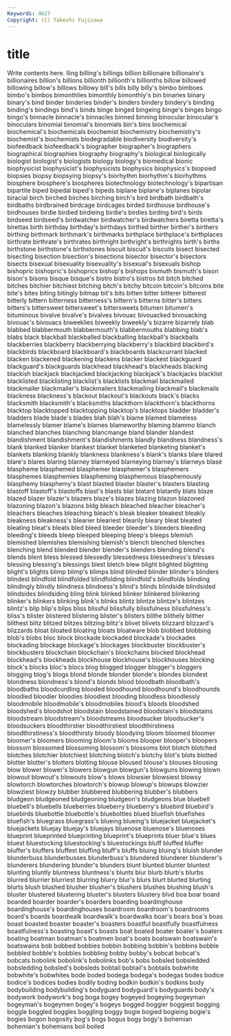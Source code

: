 ```yaml
---
Keywords: 4627 
Copyright: (C) Takeshi Fujisawa
---
```


# title

Write contents here.
lling billing's billings billion billionaire billionaire's billionaires billion's
billions billionth billionth's billionths billow billowed billowing billow's billows billowy
bill's bills billy billy's bimbo bimboes bimbo's bimbos bimonthlies bimonthly
bimonthly's bin binaries binary binary's bind binder binderies binder's binders
bindery bindery's binding binding's bindings bind's binds binge binged bingeing
binge's binges bingo bingo's binnacle binnacle's binnacles binned binning binocular
binocular's binoculars binomial binomial's binomials bin's bins biochemical biochemical's biochemicals
biochemist biochemistry biochemistry's biochemist's biochemists biodegradable biodiversity biodiversity's biofeedback biofeedback's
biographer biographer's biographers biographical biographies biography biography's biological biologically biologist
biologist's biologists biology biology's biomedical bionic biophysicist biophysicist's biophysicists biophysics
biophysics's biopsied biopsies biopsy biopsying biopsy's biorhythm biorhythm's biorhythms biosphere
biosphere's biospheres biotechnology biotechnology's bipartisan bipartite biped bipedal biped's bipeds
biplane biplane's biplanes bipolar biracial birch birched birches birching birch's
bird birdbath birdbath's birdbaths birdbrained birdcage birdcages birded birdhouse birdhouse's
birdhouses birdie birdied birdieing birdie's birdies birding bird's birds birdseed
birdseed's birdwatcher birdwatcher's birdwatchers biretta biretta's birettas birth birthday birthday's
birthdays birthed birther birther's birthers birthing birthmark birthmark's birthmarks birthplace
birthplace's birthplaces birthrate birthrate's birthrates birthright birthright's birthrights birth's births
birthstone birthstone's birthstones biscuit biscuit's biscuits bisect bisected bisecting bisection
bisection's bisections bisector bisector's bisectors bisects bisexual bisexuality bisexuality's bisexual's
bisexuals bishop bishopric bishopric's bishoprics bishop's bishops bismuth bismuth's bison
bison's bisons bisque bisque's bistro bistro's bistros bit bitch bitched
bitches bitchier bitchiest bitching bitch's bitchy bitcoin bitcoin's bitcoins bite
bite's bites biting bitingly bitmap bit's bits bitten bitter bitterer
bitterest bitterly bittern bitterness bitterness's bittern's bitterns bitter's bitters bitters's
bittersweet bittersweet's bittersweets bitumen bitumen's bituminous bivalve bivalve's bivalves bivouac
bivouacked bivouacking bivouac's bivouacs biweeklies biweekly biweekly's bizarre bizarrely blab
blabbed blabbermouth blabbermouth's blabbermouths blabbing blab's blabs black blackball blackballed
blackballing blackball's blackballs blackberries blackberry blackberrying blackberry's blackbird blackbird's blackbirds
blackboard blackboard's blackboards blackcurrant blacked blacken blackened blackening blackens blacker
blackest blackguard blackguard's blackguards blackhead blackhead's blackheads blacking blackish blackjack
blackjacked blackjacking blackjack's blackjacks blacklist blacklisted blacklisting blacklist's blacklists blackmail
blackmailed blackmailer blackmailer's blackmailers blackmailing blackmail's blackmails blackness blackness's blackout
blackout's blackouts black's blacks blacksmith blacksmith's blacksmiths blackthorn blackthorn's blackthorns
blacktop blacktopped blacktopping blacktop's blacktops bladder bladder's bladders blade blade's
blades blah blah's blame blamed blameless blamelessly blamer blame's blames
blameworthy blaming blammo blanch blanched blanches blanching blancmange bland blander
blandest blandishment blandishment's blandishments blandly blandness blandness's blank blanked blanker
blankest blanket blanketed blanketing blanket's blankets blanking blankly blankness blankness's
blank's blanks blare blared blare's blares blaring blarney blarneyed blarneying
blarney's blarneys blasé blaspheme blasphemed blasphemer blasphemer's blasphemers blasphemes blasphemies
blaspheming blasphemous blasphemously blasphemy blasphemy's blast blasted blaster blaster's blasters
blasting blastoff blastoff's blastoffs blast's blasts blat blatant blatantly blats
blaze blazed blazer blazer's blazers blaze's blazes blazing blazon blazoned
blazoning blazon's blazons bldg bleach bleached bleacher bleacher's bleachers bleaches
bleaching bleach's bleak bleaker bleakest bleakly bleakness bleakness's blearier bleariest
blearily bleary bleat bleated bleating bleat's bleats bled bleed bleeder
bleeder's bleeders bleeding bleeding's bleeds bleep bleeped bleeping bleep's bleeps
blemish blemished blemishes blemishing blemish's blench blenched blenches blenching blend
blended blender blender's blenders blending blend's blends blent bless blessed
blessedly blessedness blessedness's blesses blessing blessing's blessings blest bletch blew
blight blighted blighting blight's blights blimp blimp's blimps blind blinded
blinder blinder's blinders blindest blindfold blindfolded blindfolding blindfold's blindfolds blinding
blindingly blindly blindness blindness's blind's blinds blindside blindsided blindsides blindsiding
bling blink blinked blinker blinkered blinkering blinker's blinkers blinking blink's
blinks blintz blintze blintze's blintzes blintz's blip blip's blips bliss
blissful blissfully blissfulness blissfulness's bliss's blister blistered blistering blister's blisters
blithe blithely blither blithest blitz blitzed blitzes blitzing blitz's blivet
blivets blizzard blizzard's blizzards bloat bloated bloating bloats bloatware blob
blobbed blobbing blob's blobs bloc block blockade blockaded blockade's blockades
blockading blockage blockage's blockages blockbuster blockbuster's blockbusters blockchain blockchain's blockchains
blocked blockhead blockhead's blockheads blockhouse blockhouse's blockhouses blocking block's blocks
bloc's blocs blog blogged blogger blogger's bloggers blogging blog's blogs
blond blonde blonder blonde's blondes blondest blondness blondness's blond's blonds
blood bloodbath bloodbath's bloodbaths bloodcurdling blooded bloodhound bloodhound's bloodhounds bloodied
bloodier bloodies bloodiest blooding bloodless bloodlessly bloodmobile bloodmobile's bloodmobiles blood's
bloods bloodshed bloodshed's bloodshot bloodstain bloodstained bloodstain's bloodstains bloodstream bloodstream's
bloodstreams bloodsucker bloodsucker's bloodsuckers bloodthirstier bloodthirstiest bloodthirstiness bloodthirstiness's bloodthirsty bloody
bloodying bloom bloomed bloomer bloomer's bloomers blooming bloom's blooms blooper
blooper's bloopers blossom blossomed blossoming blossom's blossoms blot blotch blotched
blotches blotchier blotchiest blotching blotch's blotchy blot's blots blotted blotter
blotter's blotters blotting blouse bloused blouse's blouses blousing blow blower
blower's blowers blowgun blowgun's blowguns blowing blown blowout blowout's blowouts
blow's blows blowsier blowsiest blowsy blowtorch blowtorches blowtorch's blowup blowup's
blowups blowzier blowziest blowzy blubber blubbered blubbering blubber's blubbers bludgeon
bludgeoned bludgeoning bludgeon's bludgeons blue bluebell bluebell's bluebells blueberries blueberry
blueberry's bluebird bluebird's bluebirds bluebottle bluebottle's bluebottles blued bluefish bluefishes
bluefish's bluegrass bluegrass's blueing blueing's bluejacket bluejacket's bluejackets bluejay bluejay's
bluejays bluenose bluenose's bluenoses blueprint blueprinted blueprinting blueprint's blueprints bluer
blue's blues bluest bluestocking bluestocking's bluestockings bluff bluffed bluffer bluffer's
bluffers bluffest bluffing bluff's bluffs bluing bluing's bluish blunder blunderbuss
blunderbusses blunderbuss's blundered blunderer blunderer's blunderers blundering blunder's blunders blunt
blunted blunter bluntest blunting bluntly bluntness bluntness's blunts blur blurb
blurb's blurbs blurred blurrier blurriest blurring blurry blur's blurs blurt
blurted blurting blurts blush blushed blusher blusher's blushers blushes blushing
blush's bluster blustered blustering bluster's blusters blustery blvd boa boar
board boarded boarder boarder's boarders boarding boardinghouse boardinghouse's boardinghouses boardroom
boardroom's boardrooms board's boards boardwalk boardwalk's boardwalks boar's boars boa's
boas boast boasted boaster boaster's boasters boastful boastfully boastfulness boastfulness's
boasting boast's boasts boat boated boater boater's boaters boating boatman
boatman's boatmen boat's boats boatswain boatswain's boatswains bob bobbed bobbies
bobbin bobbing bobbin's bobbins bobble bobbled bobble's bobbles bobbling bobby
bobby's bobcat bobcat's bobcats bobolink bobolink's bobolinks bob's bobs bobsled
bobsledded bobsledding bobsled's bobsleds bobtail bobtail's bobtails bobwhite bobwhite's bobwhites
bode boded bodega bodega's bodegas bodes bodice bodice's bodices bodies
bodily boding bodkin bodkin's bodkins body bodybuilding bodybuilding's bodyguard bodyguard's
bodyguards body's bodywork bodywork's bog boga bogey bogeyed bogeying bogeyman
bogeyman's bogeymen bogey's bogeys bogged boggier boggiest bogging boggle boggled
boggles boggling boggy bogie bogied bogieing bogie's bogies bogon bogosity
bog's bogs bogus bogy bogy's bohemian bohemian's bohemians boil boiled
